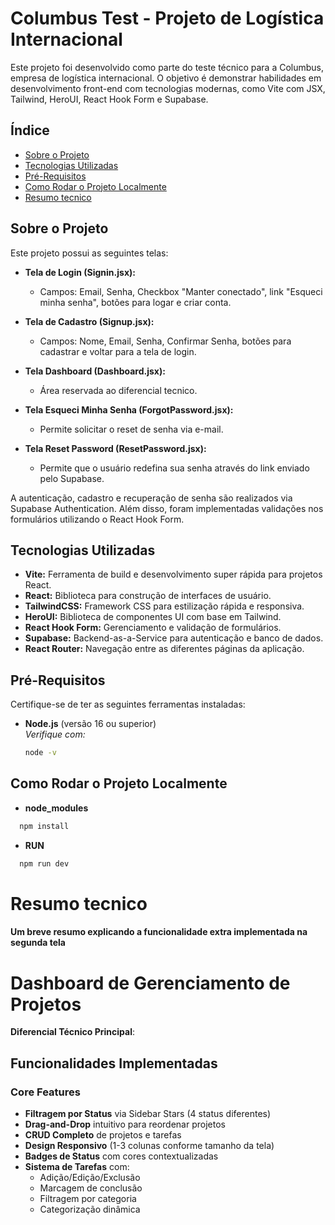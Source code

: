 # Columbus Test - Projeto de Logística Internacional

Este projeto foi desenvolvido como parte do teste técnico para a Columbus, empresa de logística internacional. O objetivo é demonstrar habilidades em desenvolvimento front-end com tecnologias modernas, como Vite com JSX, Tailwind, HeroUI, React Hook Form e Supabase.

## Índice

- [Sobre o Projeto](#sobre-o-projeto)
- [Tecnologias Utilizadas](#tecnologias-utilizadas)
- [Pré-Requisitos](#pré-requisitos)
- [Como Rodar o Projeto Localmente](#como-rodar-o-projeto-localmente)
- [Resumo tecnico](#resumo-tecnico)

## Sobre o Projeto

Este projeto possui as seguintes telas:

- **Tela de Login (Signin.jsx):**  
  - Campos: Email, Senha, Checkbox "Manter conectado", link "Esqueci minha senha", botões para logar e criar conta.

- **Tela de Cadastro (Signup.jsx):**  
  - Campos: Nome, Email, Senha, Confirmar Senha, botões para cadastrar e voltar para a tela de login.

- **Tela Dashboard (Dashboard.jsx):**  
  - Área reservada ao diferencial tecnico.

- **Tela Esqueci Minha Senha (ForgotPassword.jsx):**  
  - Permite solicitar o reset de senha via e-mail.

- **Tela Reset Password (ResetPassword.jsx):**  
  - Permite que o usuário redefina sua senha através do link enviado pelo Supabase.

A autenticação, cadastro e recuperação de senha são realizados via Supabase Authentication. Além disso, foram implementadas validações nos formulários utilizando o React Hook Form.

## Tecnologias Utilizadas

- **Vite:** Ferramenta de build e desenvolvimento super rápida para projetos React.
- **React:** Biblioteca para construção de interfaces de usuário.
- **TailwindCSS:** Framework CSS para estilização rápida e responsiva.
- **HeroUI:** Biblioteca de componentes UI com base em Tailwind.
- **React Hook Form:** Gerenciamento e validação de formulários.
- **Supabase:** Backend-as-a-Service para autenticação e banco de dados.
- **React Router:** Navegação entre as diferentes páginas da aplicação.

## Pré-Requisitos

Certifique-se de ter as seguintes ferramentas instaladas:

- **Node.js** (versão 16 ou superior)  
  *Verifique com:*  
  ```bash
  node -v
  ```

## Como Rodar o Projeto Localmente

- **node_modules** 
```bash
  npm install
```

- **RUN**

```bash
  npm run dev
```
# Resumo tecnico

#### Um breve resumo explicando a funcionalidade extra implementada na segunda tela

# Dashboard de Gerenciamento de Projetos

**Diferencial Técnico Principal**:  

## Funcionalidades Implementadas

### Core Features
- **Filtragem por Status** via Sidebar Stars (4 status diferentes)
- **Drag-and-Drop** intuitivo para reordenar projetos
- **CRUD Completo** de projetos e tarefas
- **Design Responsivo** (1-3 colunas conforme tamanho da tela)
- **Badges de Status** com cores contextualizadas
- **Sistema de Tarefas** com:
  - Adição/Edição/Exclusão
  - Marcagem de conclusão
  - Filtragem por categoria
  - Categorização dinâmica

